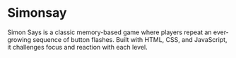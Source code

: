 # Simonsay
Simon Says is a classic memory-based game where players repeat an ever-growing sequence of button flashes. Built with HTML, CSS, and JavaScript, it challenges focus and reaction with each level.
